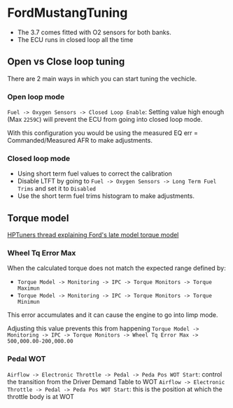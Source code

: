 # FordMustangTuning

* The 3.7 comes fitted with O2 sensors for both banks.
* The ECU runs in closed loop all the time

## Open vs Close loop tuning
There are 2 main ways in which you can start tuning the vechicle.

### Open loop mode

`Fuel -> Oxygen Sensors -> Closed Loop Enable`: Setting value high enough (Max `2259C`) will prevent the ECU from going into closed loop mode.

With this configuration you would be using the measured EQ err = Commanded/Measured AFR to make adjustments.


### Closed loop mode
* Using short term fuel values to correct the calibration
* Disable LTFT by going to `Fuel -> Oxygen Sensors -> Long Term Fuel Trims` and set it to `Disabled`
* Use the short term fuel trims histogram to make adjustments.


## Torque model

[HPTuners thread explaining Ford's late model torque model](https://forum.hptuners.com/showthread.php?69606-Late-model-Ford-s-Torque-Control-ETC-System&highlight=Wheel+Error+Max)

### Wheel Tq Error Max
When the calculated torque does not match the expected range defined by:
- `Torque Model -> Monitoring -> IPC -> Torque Monitors -> Torque Maximun`
- `Torque Model -> Monitoring -> IPC -> Torque Monitors -> Torque Minimun`
  
This error accumulates and it can cause the engine to go into limp mode.

Adjusting this value prevents this from happening
`Torque Model -> Monitoring -> IPC -> Torque Monitors -> Wheel Tq Error Max -> 500,000.00-200,000.00`

### Pedal WOT
 `Airflow -> Electronic Throttle -> Pedal -> Peda Pos WOT Start`: control the transition from the Driver Demand Table to WOT
 `Airflow -> Electronic Throttle -> Pedal -> Peda Pos WOT Start`: this is the position at which the throttle body is at WOT


    
